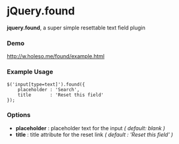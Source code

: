 # jQuery.found
**jquery.found**, a super simple resettable text field plugin

### Demo
<http://w.holeso.me/found/example.html>
### Example Usage
	$('input[type=text]').found({
		placeholder : 'Search',
		title       : 'Reset this field'
	});
### Options
* **placeholder** : placeholder text for the input *( default: blank )*
* **title** : title attribute for the reset link *( default : 'Reset this field' )*
